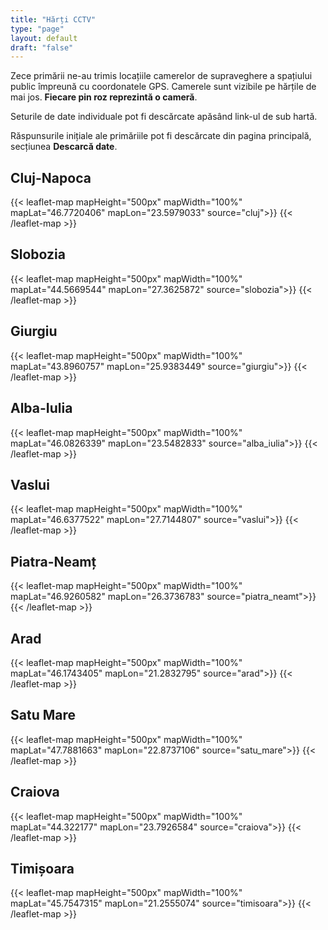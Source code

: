 ```yaml
---
title: "Hărți CCTV"
type: "page"
layout: default
draft: "false"
---
```


Zece primării ne-au trimis locațiile camerelor de supraveghere a spațiului public împreună cu coordonatele GPS. Camerele sunt vizibile pe hărțile de mai jos. **Fiecare pin roz reprezintă o cameră**.

Seturile de date individuale pot fi descărcate apăsând link-ul de sub hartă. 

Răspunsurile inițiale ale primăriile pot fi descărcate din pagina principală, secțiunea **Descarcă date**.

## Cluj-Napoca

{{< leaflet-map mapHeight="500px" mapWidth="100%" mapLat="46.7720406" mapLon="23.5979033" source="cluj">}}
{{< /leaflet-map >}}

## Slobozia

{{< leaflet-map mapHeight="500px" mapWidth="100%" mapLat="44.5669544" mapLon="27.3625872" source="slobozia">}}
{{< /leaflet-map >}}

## Giurgiu

{{< leaflet-map mapHeight="500px" mapWidth="100%" mapLat="43.8960757" mapLon="25.9383449" source="giurgiu">}}
{{< /leaflet-map >}}

## Alba-Iulia

{{< leaflet-map mapHeight="500px" mapWidth="100%" mapLat="46.0826339" mapLon="23.5482833" source="alba_iulia">}}
{{< /leaflet-map >}}

## Vaslui

{{< leaflet-map mapHeight="500px" mapWidth="100%" mapLat="46.6377522" mapLon="27.7144807" source="vaslui">}}
{{< /leaflet-map >}}

## Piatra-Neamț

{{< leaflet-map mapHeight="500px" mapWidth="100%" mapLat="46.9260582" mapLon="26.3736783" source="piatra_neamt">}}
{{< /leaflet-map >}}

## Arad

{{< leaflet-map mapHeight="500px" mapWidth="100%" mapLat="46.1743405" mapLon="21.2832795" source="arad">}}
{{< /leaflet-map >}}

## Satu Mare

{{< leaflet-map mapHeight="500px" mapWidth="100%" mapLat="47.7881663" mapLon="22.8737106" source="satu_mare">}}
{{< /leaflet-map >}}

## Craiova

{{< leaflet-map mapHeight="500px" mapWidth="100%" mapLat="44.322177" mapLon="23.7926584" source="craiova">}}
{{< /leaflet-map >}}

## Timișoara

{{< leaflet-map mapHeight="500px" mapWidth="100%" mapLat="45.7547315" mapLon="21.2555074" source="timisoara">}}
{{< /leaflet-map >}}
